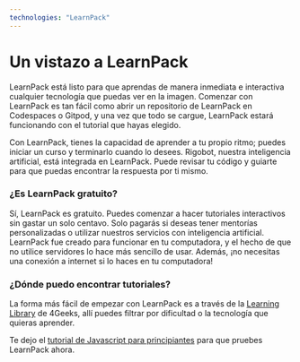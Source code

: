 ```yaml
---
technologies: "LearnPack"
---
```


# Un vistazo a LearnPack

LearnPack está listo para que aprendas de manera inmediata e interactiva cualquier tecnología que puedas ver en la imagen. Comenzar con LearnPack es tan fácil como abrir un repositorio de LearnPack en Codespaces o Gitpod, y una vez que todo se cargue, LearnPack estará funcionando con el tutorial que hayas elegido.

Con LearnPack, tienes la capacidad de aprender a tu propio ritmo; puedes iniciar un curso y terminarlo cuando lo desees. Rigobot, nuestra inteligencia artificial, está integrada en LearnPack. Puede revisar tu código y guiarte para que puedas encontrar la respuesta por ti mismo.

### ¿Es LearnPack gratuito?
Sí, LearnPack es gratuito. Puedes comenzar a hacer tutoriales interactivos sin gastar un solo centavo. Solo pagarás si deseas tener mentorías personalizadas o utilizar nuestros servicios con inteligencia artificial. LearnPack fue creado para funcionar en tu computadora, y el hecho de que no utilice servidores lo hace más sencillo de usar. Además, ¡no necesitas una conexión a internet si lo haces en tu computadora!

### ¿Dónde puedo encontrar tutoriales?
La forma más fácil de empezar con LearnPack es a través de la [Learning Library](https://4geeks.com/interactive-exercises) de 4Geeks, allí puedes filtrar por dificultad o la tecnología que quieras aprender.

Te dejo el [tutorial de Javascript para principiantes](https://github.com/codespaces/new?hide_repo_select=true&ref=master&repo=206387575&skip_quickstart=true) para que pruebes LearnPack ahora.
